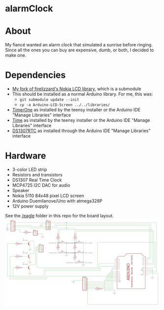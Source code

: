 alarmClock
========
# About
My fiancé wanted an alarm clock that simulated a sunrise before ringing.  Since all the ones you can buy are expensive, dumb, or both, I decided to make one.

# Dependencies
 * [My fork of firelizzard's Nokia LCD library](https://github.com/rigel314/Arduino-LCD-Screen), which is a submodule
  * This should be installed as a normal Arduino library. For me, this was:
    * `git submodule update --init`
    * `cp -a Arduino-LCD-Screen ../../libraries/`
 * [TimerOne](https://github.com/PaulStoffregen/TimerOne) as installed by the teensy installer or the Arduino IDE "Manage Libraries" interface
 * [Time](https://github.com/PaulStoffregen/Time) as installed by the teensy installer or the Arduino IDE "Manage Libraries" interface
 * [DS1307RTC](https://github.com/PaulStoffregen/DS1307RTC) as installed through the Arduino IDE "Manage Libraries" interface

# Hardware
 * 3-color LED strip
 * Resistors and transistors
 * DS1307 Real Time Clock
 * MCP4725 I2C DAC for audio
 * Speaker
 * Nokia 5110 84x48 pixel LCD screen
 * Arduino Duemilanove/Uno with atmega328P
 * 12V power supply

See the [/eagle](https://github.com/rigel314/alarmClock/tree/master/eagle) folder in this repo for the board layout.
<a href="https://raw.githubusercontent.com/rigel314/alarmClock/master/images/schematic.png">![Schematic](https://raw.githubusercontent.com/rigel314/alarmClock/master/images/schematic.png)</a>
